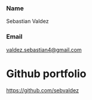 ### Name
Sebastian Valdez
### Email
valdez.sebastian4@gmail.com
# Github portfolio
https://github.com/sebvaldez
